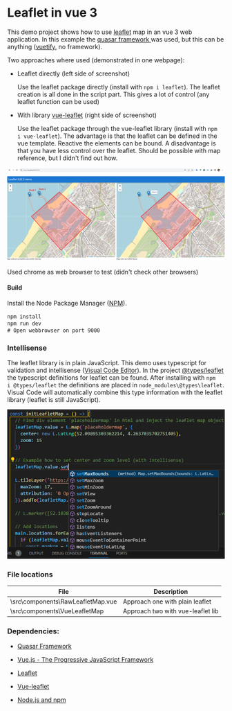 # Leaflet in vue 3

This demo project shows how to use [leaflet](https://leafletjs.com/) map in an vue 3 web application. In this example the [quasar framework ](https://quasar.dev/)was used, but this can be anything ([vuetify](https://vuetifyjs.com/), no framework).

Two approaches where used (demonstrated in one webpage):

* Leaflet directly (left side of screenshot)
  
  Use the leaflet package directly  (install with `npm i leaflet`). The leaflet creation is all done in the script part. This gives a lot of control (any leaflet function can be used)

* With library [vue-leaflet](https://github.com/vue-leaflet/vue-leaflet) (right side of screenshot)
  
  Use the leaflet package through the vue-leaflet library (install with `npm i vue-leaflet`). The advantage is that the leaflet can be defined in the vue template. Reactive the elements can be bound. A disadvantage is that you have less control over the leaflet. Should be possible with map reference, but I didn't find out how.

![](images/screenshot.png)

Used chrome as web browser to test (didn't check other browsers)

#### Build

Install the Node Package Manager ([NPM](https://docs.npmjs.com/downloading-and-installing-node-js-and-npm)).

```
npm install
npm run dev
# Open webbrowser on port 9000
```

### Intellisense

The leaflet library is in plain JavaScript. This demo uses typescript for validation and intellisense ([Visual Code Editor](https://code.visualstudio.com/)). In the project [@types/leaflet](https://www.npmjs.com/package/@types/leaflet) the typescript definitions for leaflet can be found. After installing with `npm i @types/leaflet` the definitions are placed in `node_modules\@types\leaflet`. Visual Code will automatically combine this type information with the leaflet library (leaflet is still JavaScript).

![Intellisense](images/Intellisense.png)

### File locations

| File                              | Description                       |
| --------------------------------- | --------------------------------- |
| \src\components\RawLeafletMap.vue | Approach one with plain leaflet   |
| \src\components\VueLeafletMap     | Approach two with vue-leaflet lib |



### Dependencies:

* [Quasar Framework](https://quasar.dev/)

* [Vue.js - The Progressive JavaScript Framework](https://vuejs.org/)

* [Leaflet](https://leafletjs.com/)

* [Vue-leaflet](https://github.com/vue-leaflet/vue-leaflet)

* [Node.js and npm](https://docs.npmjs.com/downloading-and-installing-node-js-and-npm)
